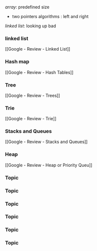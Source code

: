*array*: predefined size
- two pointers algorithms : left and right

*linked list*: looking up bad


### linked list
[[Google - Review - Linked List]]

### Hash map
[[Google - Review - Hash Tables]]

### Tree
[[Google - Review - Trees]]

### Trie
[[Google - Review - Trie]]

### Stacks and Queues
[[Google - Review - Stacks and Queues]]

### Heap
[[Google - Review - Heap or Priority Queu]]


### Topic


### Topic


### Topic


### Topic


### Topic


### Topic

